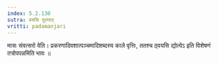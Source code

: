```yaml
---
index: 5.2.130
sutra: वयसि पूरणात्‌
vritti: padamanjari
---
```


 मासः संवत्सरो वेति। प्रकरणादिवशात्पञ्चमादिशब्दस्य काले वृत्तिः, ततश्च ठ्वयसि द्योत्येऽ इति विशेषणं तत्रोपपन्नमिति भावः ॥
